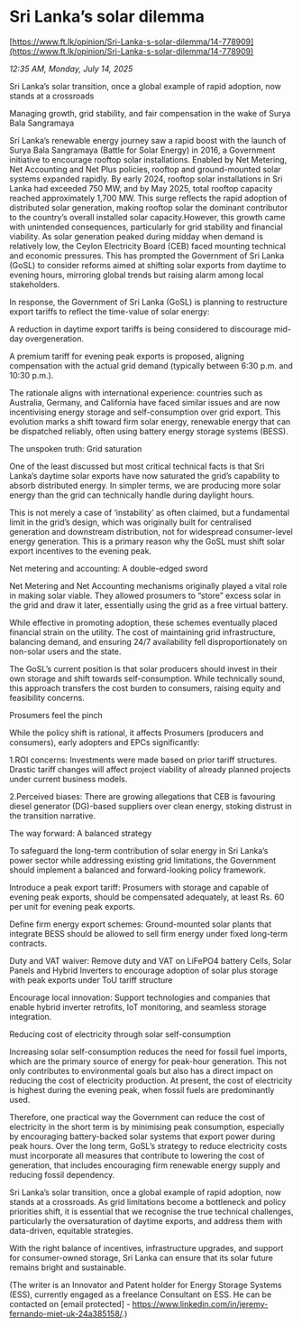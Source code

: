 # Sri Lanka’s solar dilemma

[https://www.ft.lk/opinion/Sri-Lanka-s-solar-dilemma/14-778909](https://www.ft.lk/opinion/Sri-Lanka-s-solar-dilemma/14-778909)

*12:35 AM, Monday, July 14, 2025*

Sri Lanka’s solar transition, once a global example of rapid adoption, now stands at a crossroads

Managing growth, grid stability, and fair compensation in the wake of Surya Bala Sangramaya

Sri Lanka’s renewable energy journey saw a rapid boost with the launch of Surya Bala Sangramaya (Battle for Solar Energy) in 2016, a Government initiative to encourage rooftop solar installations. Enabled by Net Metering, Net Accounting and Net Plus policies, rooftop and ground-mounted solar systems expanded rapidly. By early 2024, rooftop solar installations in Sri Lanka had exceeded 750 MW, and by May 2025, total rooftop capacity reached approximately 1,700 MW. This surge reflects the rapid adoption of distributed solar generation, making rooftop solar the dominant contributor to the country’s overall installed solar capacity.However, this growth came with unintended consequences, particularly for grid stability and financial viability. As solar generation peaked during midday when demand is relatively low, the Ceylon Electricity Board (CEB) faced mounting technical and economic pressures. This has prompted the Government of Sri Lanka (GoSL) to consider reforms aimed at shifting solar exports from daytime to evening hours, mirroring global trends but raising alarm among local stakeholders.

In response, the Government of Sri Lanka (GoSL) is planning to restructure export tariffs to reflect the time-value of solar energy:

A reduction in daytime export tariffs is being considered to discourage mid-day overgeneration.

A premium tariff for evening peak exports is proposed, aligning compensation with the actual grid demand (typically between 6:30 p.m. and 10:30 p.m.).

The rationale aligns with international experience: countries such as Australia, Germany, and California have faced similar issues and are now incentivising energy storage and self-consumption over grid export. This evolution marks a shift toward firm solar energy, renewable energy that can be dispatched reliably, often using battery energy storage systems (BESS).

The unspoken truth: Grid saturation

One of the least discussed but most critical technical facts is that Sri Lanka’s daytime solar exports have now saturated the grid’s capability to absorb distributed energy. In simpler terms, we are producing more solar energy than the grid can technically handle during daylight hours.

This is not merely a case of ‘instability’ as often claimed, but a fundamental limit in the grid’s design, which was originally built for centralised generation and downstream distribution, not for widespread consumer-level energy generation. This is a primary reason why the GoSL must shift solar export incentives to the evening peak.

Net metering and accounting: A double-edged sword

Net Metering and Net Accounting mechanisms originally played a vital role in making solar viable. They allowed prosumers to “store” excess solar in the grid and draw it later, essentially using the grid as a free virtual battery.

While effective in promoting adoption, these schemes eventually placed financial strain on the utility. The cost of maintaining grid infrastructure, balancing demand, and ensuring 24/7 availability fell disproportionately on non-solar users and the state.

The GoSL’s current position is that solar producers should invest in their own storage and shift towards self-consumption. While technically sound, this approach transfers the cost burden to consumers, raising equity and feasibility concerns.

Prosumers feel the pinch

While the policy shift is rational, it affects Prosumers (producers and consumers), early adopters and EPCs significantly:

1.ROI concerns: Investments were made based on prior tariff structures. Drastic tariff changes will affect project viability of already planned projects under current business models.

2.Perceived biases: There are growing allegations that CEB is favouring diesel generator (DG)-based suppliers over clean energy, stoking distrust in the transition narrative.

The way forward: A balanced strategy

To safeguard the long-term contribution of solar energy in Sri Lanka’s power sector while addressing existing grid limitations, the Government should implement a balanced and forward-looking policy framework.

Introduce a peak export tariff: Prosumers with storage and capable of evening peak exports, should be compensated adequately, at least Rs. 60 per unit for evening peak exports.

Define firm energy export schemes: Ground-mounted solar plants that integrate BESS should be allowed to sell firm energy under fixed long-term contracts.

Duty and VAT waiver: Remove duty and VAT on LiFePO4 battery Cells, Solar Panels and Hybrid Inverters to encourage adoption of solar plus storage with peak exports under ToU tariff structure

Encourage local innovation: Support technologies and companies that enable hybrid inverter retrofits, IoT monitoring, and seamless storage integration.

Reducing cost of electricity through solar self-consumption

Increasing solar self-consumption reduces the need for fossil fuel imports, which are the primary source of energy for peak-hour generation. This not only contributes to environmental goals but also has a direct impact on reducing the cost of electricity production. At present, the cost of electricity is highest during the evening peak, when fossil fuels are predominantly used.

Therefore, one practical way the Government can reduce the cost of electricity in the short term is by minimising peak consumption, especially by encouraging battery-backed solar systems that export power during peak hours. Over the long term, GoSL’s strategy to reduce electricity costs must incorporate all measures that contribute to lowering the cost of generation, that includes encouraging firm renewable energy supply and reducing fossil dependency.

Sri Lanka’s solar transition, once a global example of rapid adoption, now stands at a crossroads. As grid limitations become a bottleneck and policy priorities shift, it is essential that we recognise the true technical challenges, particularly the oversaturation of daytime exports, and address them with data-driven, equitable strategies.

With the right balance of incentives, infrastructure upgrades, and support for consumer-owned storage, Sri Lanka can ensure that its solar future remains bright and sustainable.

(The writer is an Innovator and Patent holder for Energy Storage Systems (ESS), currently engaged as a freelance Consultant on ESS. He can be contacted on [email protected] - https://www.linkedin.com/in/jeremy-fernando-miet-uk-24a385158/.)


